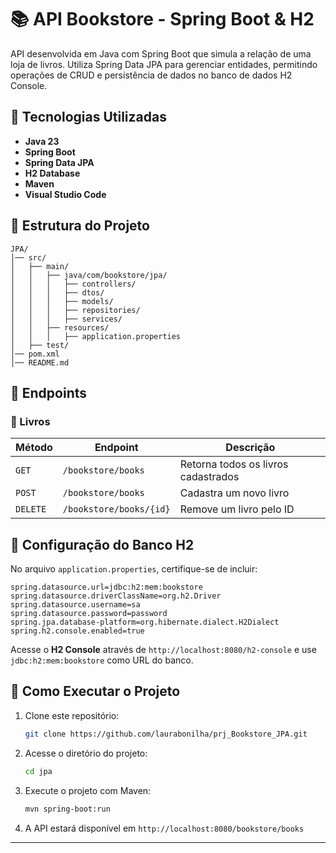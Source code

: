 # 📚 API Bookstore - Spring Boot & H2

API desenvolvida em Java com Spring Boot que simula a relação de uma loja de livros. Utiliza Spring Data JPA para gerenciar entidades, permitindo operações de CRUD e persistência de dados no banco de dados H2 Console.

## 🚀 Tecnologias Utilizadas

- **Java 23**
- **Spring Boot**
- **Spring Data JPA**
- **H2 Database**
- **Maven**
- **Visual Studio Code**

## 📂 Estrutura do Projeto

```
JPA/
│── src/
│   ├── main/
│   │   ├── java/com/bookstore/jpa/
│   │   │   ├── controllers/
│   │   │   ├── dtos/
│   │   │   ├── models/
│   │   │   ├── repositories/
│   │   │   ├── services/
│   │   ├── resources/
│   │   │   ├── application.properties
│   ├── test/
│── pom.xml
│── README.md
```

## 📌 Endpoints

### 📖 Livros

| Método   | Endpoint                  | Descrição                                 |
|----------|---------------------------|-------------------------------------------|
| `GET`    | `/bookstore/books`         | Retorna todos os livros cadastrados      |
| `POST`   | `/bookstore/books`         | Cadastra um novo livro                   |
| `DELETE` | `/bookstore/books/{id}`    | Remove um livro pelo ID                  |


## 🔧 Configuração do Banco H2

No arquivo `application.properties`, certifique-se de incluir:
```properties
spring.datasource.url=jdbc:h2:mem:bookstore
spring.datasource.driverClassName=org.h2.Driver
spring.datasource.username=sa
spring.datasource.password=password
spring.jpa.database-platform=org.hibernate.dialect.H2Dialect
spring.h2.console.enabled=true
```
Acesse o **H2 Console** através de `http://localhost:8080/h2-console` e use `jdbc:h2:mem:bookstore` como URL do banco.

## 🏁 Como Executar o Projeto

1. Clone este repositório:
   ```sh
   git clone https://github.com/laurabonilha/prj_Bookstore_JPA.git
   ```
2. Acesse o diretório do projeto:
   ```sh
   cd jpa
   ```
3. Execute o projeto com Maven:
   ```sh
   mvn spring-boot:run
   ```
4. A API estará disponível em `http://localhost:8080/bookstore/books`

---

